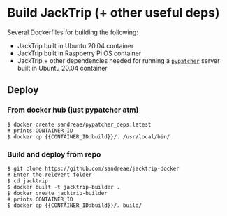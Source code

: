 # Build JackTrip (+ other useful deps)

Several Dockerfiles for building the following:

- JackTrip built in Ubuntu 20.04 container
- JackTrip built in Raspberry Pi OS container
- JackTrip + other dependencies needed for running a [`pypatcher`](https://github.com/noiseorchestra/jacktrip_pypatcher) server built in Ubuntu 20.04 container
## Deploy

### From docker hub (just pypatcher atm)

```
$ docker create sandreae/pypatcher_deps:latest
# prints CONTAINER_ID
$ docker cp {{CONTAINER_ID:build}}/. /usr/local/bin/
```

### Build and deploy from repo

```
$ git clone https://github.com/sandreae/jacktrip-docker
# Enter the relevent folder
$ cd jacktrip
$ docker built -t jacktrip-builder .
$ docker create jacktrip-builder
# prints CONTAINER_ID
$ docker cp {{CONTAINER_ID:build}}/. build/
```
